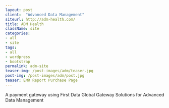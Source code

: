 ```yaml
---
layout: post
client:  "Advanced Data Management"
siteurl: http://adm-health.com/
title: ADM Health
className: site
categories: 
- all
- site
tags:
- all
- wordpress
- bootstrap
permalink: adm-site
teaser-img: /post-images/adm/teaser.jpg
post-img: /post-images/adm/post.jpg
teaser: EMR Report Purchase Page 
---
```

A payment gateway using First Data Global Gateway Solutions for Advanced Data Management
